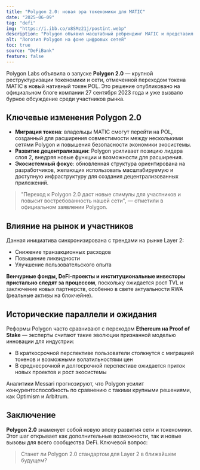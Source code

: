 ```yaml
---
title: "Polygon 2.0: новая эра токеномики для MATIC"
date: "2025-06-09"
tag: "defi"
img: "https://i.ibb.co/x8SMz21j/postint.webp"
description: "Polygon объявил масштабный ребрендинг MATIC и представил новую структуру токеномики"
alt: "Логотип Polygon на фоне цифровых сетей"
toc: true
source: "DeFiBank"
feature: false
---
```


Polygon Labs объявила о запуске **Polygon 2.0** — крупной реструктуризации токеномики и сети, отмеченной переходом токена MATIC в новый нативный токен POL. Это решение опубликовано на официальном блоге компании 27 сентября 2023 года и уже вызвало бурное обсуждение среди участников рынка.

## Ключевые изменения Polygon 2.0

- **Миграция токена**: владельцы MATIC смогут перейти на POL, созданный для расширения совместимости между несколькими сетями Polygon и повышения безопасности экономики экосистемы.
- **Развитие децентрализации**: Polygon усиливает позицию лидера слоя 2, внедряя новые функции и возможности для расширения.
- **Экосистемный фокус**: обновленная структура ориентирована на разработчиков, желающих использовать масштабируемую и доступную инфраструктуру для создания децентрализованных приложений.

> "Переход к Polygon 2.0 даст новые стимулы для участников и повысит востребованность нашей сети", — отметили в официальном заявлении Polygon.

## Влияние на рынок и участников

Данная инициатива синхронизирована с трендами на рынке Layer 2:  
- Снижение транзакционных расходов  
- Повышение ликвидности  
- Улучшение пользовательского опыта  

**Венчурные фонды, DeFi-проекты и институциональные инвесторы пристально следят за процессом**, поскольку ожидается рост TVL и заключение новых партнерств, особенно в свете актуальности RWA (реальные активы на блокчейне).

## Исторические параллели и ожидания

Реформы Polygon часто сравнивают с переходом **Ethereum на Proof of Stake** — эксперты считают такие эволюции признанной моделью инновации для индустрии:

- В краткосрочной перспективе пользователи столкнутся с миграцией токенов и возможными волатильностями цен
- В среднесрочной и долгосрочной перспективе ожидается приток новых проектов и рост экосистемы

Аналитики Messari прогнозируют, что Polygon усилит конкурентоспособность по сравнению с такими крупными решениями, как Optimism и Arbitrum.

## Заключение

**Polygon 2.0** знаменует собой новую эпоху развития сети и токеномики. Этот шаг открывает как дополнительные возможности, так и новые вызовы для всего сообщества DeFi. Ключевой вопрос:  
> Станет ли Polygon 2.0 стандартом для Layer 2 в ближайшем будущем?